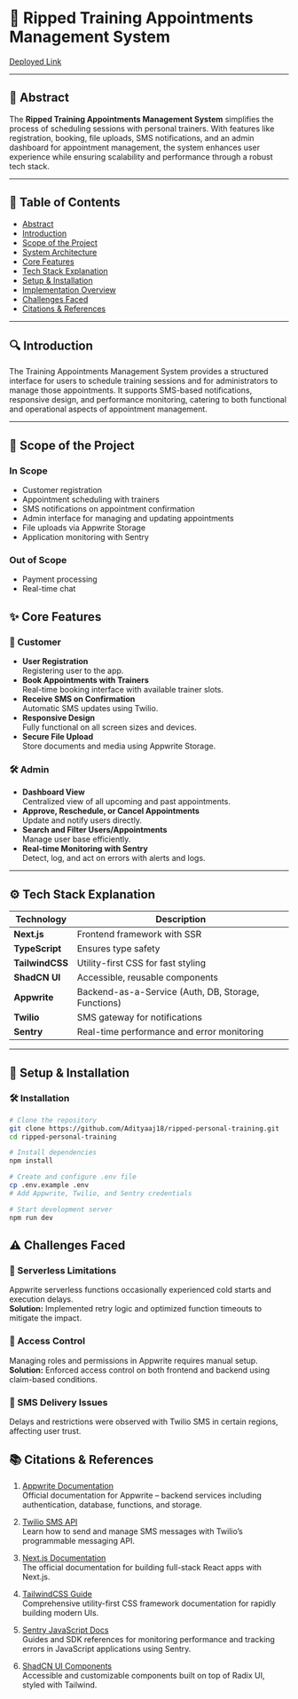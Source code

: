 # 📅 Ripped Training Appointments Management System

[Deployed Link](https://ripped-personal-training-kset-git-main-adityaaj18s-projects.vercel.app/)

---

## 📌 Abstract

The **Ripped Training Appointments Management System** simplifies the process of scheduling sessions with personal trainers. With features like registration, booking, file uploads, SMS notifications, and an admin dashboard for appointment management, the system enhances user experience while ensuring scalability and performance through a robust tech stack.

---

## 📖 Table of Contents

- [Abstract](#-abstract)
- [Introduction](#-introduction)
- [Scope of the Project](#-scope-of-the-project)
- [System Architecture](#-system-architecture)
- [Core Features](#-core-features)
- [Tech Stack Explanation](#-tech-stack-explanation)
- [Setup & Installation](#-setup--installation)
- [Implementation Overview](#-implementation-overview)
- [Challenges Faced](#-challenges-faced)
- [Citations & References](#-citations--references)

---

## 🔍 Introduction

The Training Appointments Management System provides a structured interface for users to schedule training sessions and for administrators to manage those appointments. It supports SMS-based notifications, responsive design, and performance monitoring, catering to both functional and operational aspects of appointment management.

---

## 🎯 Scope of the Project

### In Scope
- Customer registration
- Appointment scheduling with trainers
- SMS notifications on appointment confirmation
- Admin interface for managing and updating appointments
- File uploads via Appwrite Storage
- Application monitoring with Sentry

### Out of Scope
- Payment processing
- Real-time chat




## ✨ Core Features

### 👥 Customer
- **User Registration**  
  Registering user to the app.
- **Book Appointments with Trainers**  
  Real-time booking interface with available trainer slots.
- **Receive SMS on Confirmation**  
  Automatic SMS updates using Twilio.
- **Responsive Design**  
  Fully functional on all screen sizes and devices.
- **Secure File Upload**  
  Store documents and media using Appwrite Storage.

### 🛠️ Admin
- **Dashboard View**  
  Centralized view of all upcoming and past appointments.
- **Approve, Reschedule, or Cancel Appointments**  
  Update and notify users directly.
- **Search and Filter Users/Appointments**  
  Manage user base efficiently.
- **Real-time Monitoring with Sentry**  
  Detect, log, and act on errors with alerts and logs.

---

## ⚙️ Tech Stack Explanation

| Technology   | Description |
|--------------|-------------|
| **Next.js**  | Frontend framework with SSR |
| **TypeScript** | Ensures type safety |
| **TailwindCSS** | Utility-first CSS for fast styling |
| **ShadCN UI** | Accessible, reusable components |
| **Appwrite** | Backend-as-a-Service (Auth, DB, Storage, Functions) |
| **Twilio** | SMS gateway for notifications |
| **Sentry** | Real-time performance and error monitoring |

---

## 🚀 Setup & Installation



### 🛠️ Installation

```bash
# Clone the repository
git clone https://github.com/Adityaaj18/ripped-personal-training.git
cd ripped-personal-training

# Install dependencies
npm install

# Create and configure .env file
cp .env.example .env
# Add Appwrite, Twilio, and Sentry credentials

# Start development server
npm run dev
```
## ⚠️ Challenges Faced

### 🔄 Serverless Limitations
Appwrite serverless functions occasionally experienced cold starts and execution delays.  
**Solution:** Implemented retry logic and optimized function timeouts to mitigate the impact.

### 🔐 Access Control
Managing roles and permissions in Appwrite requires manual setup.  
**Solution:** Enforced access control on both frontend and backend using claim-based conditions.

### 📱 SMS Delivery Issues
Delays and restrictions were observed with Twilio SMS in certain regions, affecting user trust.  


## 📚 Citations & References

1. [Appwrite Documentation](https://appwrite.io/docs)  
   Official documentation for Appwrite – backend services including authentication, database, functions, and storage.

2. [Twilio SMS API](https://www.twilio.com/docs/sms)  
   Learn how to send and manage SMS messages with Twilio’s programmable messaging API.

3. [Next.js Documentation](https://nextjs.org/docs)  
   The official documentation for building full-stack React apps with Next.js.

4. [TailwindCSS Guide](https://tailwindcss.com/docs)  
   Comprehensive utility-first CSS framework documentation for rapidly building modern UIs.

5. [Sentry JavaScript Docs](https://docs.sentry.io/platforms/javascript/)  
   Guides and SDK references for monitoring performance and tracking errors in JavaScript applications using Sentry.

6. [ShadCN UI Components](https://ui.shadcn.dev/)  
   Accessible and customizable components built on top of Radix UI, styled with Tailwind.


